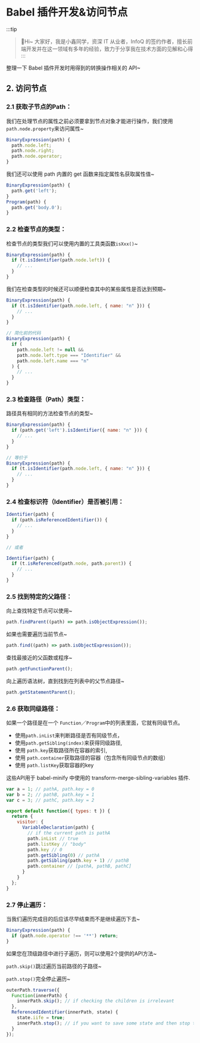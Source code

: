 # Babel 插件开发&访问节点

:::tip
>🎄Hi~ 大家好，我是小鑫同学，资深 IT 从业者，InfoQ 的签约作者，擅长前端开发并在这一领域有多年的经验，致力于分享我在技术方面的见解和心得
:::

整理一下 Babel 插件开发时用得到的转换操作相关的 API~

## 2. 访问节点

### 2.1 获取子节点的Path：

我们在处理节点的属性之前必须要拿到节点对象才能进行操作，我们使用`path.node.property`来访问属性~

```JavaScript
BinaryExpression(path) {
  path.node.left;
  path.node.right;
  path.node.operator;
}

```

我们还可以使用 path 内置的 get 函数来指定属性名获取属性值~

```JavaScript
BinaryExpression(path) {
  path.get('left');
}
Program(path) {
  path.get('body.0');
}

```

### 2.2 检查节点的类型：

检查节点的类型我们可以使用内置的工具类函数`isXxx()`~

```JavaScript
BinaryExpression(path) {
  if (t.isIdentifier(path.node.left)) {
    // ...
  }
}

```

我们在检查类型的时候还可以顺便检查其中的某些属性是否达到预期~

```JavaScript
BinaryExpression(path) {
  if (t.isIdentifier(path.node.left, { name: "n" })) {
    // ...
  }
}

// 简化前的代码
BinaryExpression(path) {
  if (
    path.node.left != null &&
    path.node.left.type === "Identifier" &&
    path.node.left.name === "n"
  ) {
    // ...
  }
}

```

### 2.3 检查路径（Path）类型：

路径具有相同的方法检查节点的类型~

```JavaScript
BinaryExpression(path) {
  if (path.get('left').isIdentifier({ name: "n" })) {
    // ...
  }
}

// 等价于
BinaryExpression(path) {
  if (t.isIdentifier(path.node.left, { name: "n" })) {
    // ...
  }
}

```

### 2.4 检查标识符（Identifier）是否被引用：

```JavaScript
Identifier(path) {
  if (path.isReferencedIdentifier()) {
    // ...
  }
}

// 或者

Identifier(path) {
  if (t.isReferenced(path.node, path.parent)) {
    // ...
  }
}

```

### 2.5 找到特定的父路径：

向上查找特定节点可以使用~

```JavaScript
path.findParent((path) => path.isObjectExpression());

```

如果也需要遍历当前节点~

```JavaScript
path.find((path) => path.isObjectExpression());

```

查找最接近的父函数或程序~

```JavaScript
path.getFunctionParent();

```

向上遍历语法树，直到找到在列表中的父节点路径~

```JavaScript
path.getStatementParent();

```

### 2.6 获取同级路径：

如果一个路径是在一个 `Function`／`Program`中的列表里面，它就有同级节点。

*   使用`path.inList`来判断路径是否有同级节点，
*   使用`path.getSibling(index)`来获得同级路径,
*   使用 `path.key`获取路径所在容器的索引,
*   使用 `path.container`获取路径的容器（包含所有同级节点的数组）
*   使用 `path.listKey`获取容器的key

这些API用于 babel-minify 中使用的 transform-merge-sibling-variables 插件.

```JavaScript
var a = 1; // pathA, path.key = 0
var b = 2; // pathB, path.key = 1
var c = 3; // pathC, path.key = 2

```
```JavaScript
export default function({ types: t }) {
  return {
    visitor: {
      VariableDeclaration(path) {
        // if the current path is pathA
        path.inList // true
        path.listKey // "body"
        path.key // 0
        path.getSibling(0) // pathA
        path.getSibling(path.key + 1) // pathB
        path.container // [pathA, pathB, pathC]
      }
    }
  };
}

```

### 2.7 停止遍历：

当我们遍历完成目的后应该尽早结束而不是继续遍历下去~

```JavaScript
BinaryExpression(path) {
  if (path.node.operator !== '**') return;
}

```

如果您在顶级路径中进行子遍历，则可以使用2个提供的API方法~

`path.skip()`跳过遍历当前路径的子路径~

`path.stop()`完全停止遍历~

```JavaScript
outerPath.traverse({
  Function(innerPath) {
    innerPath.skip(); // if checking the children is irrelevant
  },
  ReferencedIdentifier(innerPath, state) {
    state.iife = true;
    innerPath.stop(); // if you want to save some state and then stop traversal, or deopt
  }
});

```